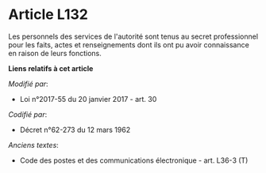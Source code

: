 # Article L132

Les personnels des services de l'autorité sont tenus au secret professionnel pour les faits, actes et renseignements dont ils
ont pu avoir connaissance en raison de leurs fonctions.

**Liens relatifs à cet article**

_Modifié par_:

  - Loi n°2017-55 du 20 janvier 2017 - art. 30

_Codifié par_:

  - Décret n°62-273 du 12 mars 1962

_Anciens textes_:

  - Code des postes et des communications électronique - art. L36-3 (T)
